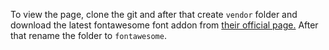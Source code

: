 To view the page, clone the git and after that create `vendor` folder and download the latest fontawesome font addon from [their official page.](https://fontawesome.com/v5.15/how-to-use/on-the-web/setup/hosting-font-awesome-yourself) After that rename the folder to `fontawesome`.